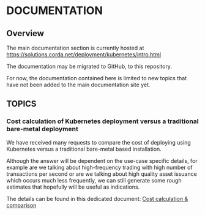 # DOCUMENTATION

## Overview

The main documentation section is currently hosted at https://solutions.corda.net/deployment/kubernetes/intro.html

The documentation may be migrated to GitHub, to this repository.

For now, the documentation contained here is limited to new topics that have not been added to the main documentation site yet.

## TOPICS

### Cost calculation of Kubernetes deployment versus a traditional bare-metal deployment

We have received many requests to compare the cost of deploying using Kubernetes versus a traditional bare-metal based installation.

Although the answer will be dependent on the use-case specific details, for example are we talking about high-frequency trading with high number of transactions per second or 
are we talking about high quality asset issuance which occurs much less frequently, we can still generate some rough estimates that hopefully will be useful as indications.

The details can be found in this dedicated document: 
[Cost calculation & comparison](COST_CALCULATION.md)
